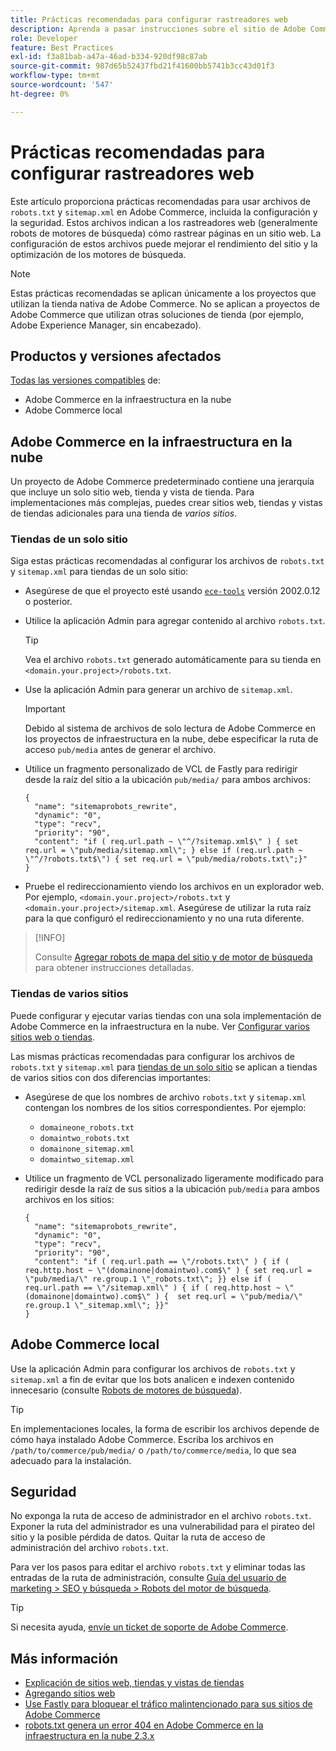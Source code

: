 ```yaml
---
title: Prácticas recomendadas para configurar rastreadores web
description: Aprenda a pasar instrucciones sobre el sitio de Adobe Commerce a rastreadores web mediante archivos robots.txt y sitemap.xml.
role: Developer
feature: Best Practices
exl-id: f3a81bab-a47a-46ad-b334-920df98c87ab
source-git-commit: 987d65b52437fbd21f41600bb5741b3cc43d01f3
workflow-type: tm+mt
source-wordcount: '547'
ht-degree: 0%

---
```



# Prácticas recomendadas para configurar rastreadores web

Este artículo proporciona prácticas recomendadas para usar archivos de `robots.txt` y `sitemap.xml` en Adobe Commerce, incluida la configuración y la seguridad. Estos archivos indican a los rastreadores web (generalmente robots de motores de búsqueda) cómo rastrear páginas en un sitio web. La configuración de estos archivos puede mejorar el rendimiento del sitio y la optimización de los motores de búsqueda.

>[!NOTE]
>
>Estas prácticas recomendadas se aplican únicamente a los proyectos que utilizan la tienda nativa de Adobe Commerce. No se aplican a proyectos de Adobe Commerce que utilizan otras soluciones de tienda (por ejemplo, Adobe Experience Manager, sin encabezado).

## Productos y versiones afectados

[Todas las versiones compatibles](../../../release/versions.md) de:

- Adobe Commerce en la infraestructura en la nube
- Adobe Commerce local

## Adobe Commerce en la infraestructura en la nube

Un proyecto de Adobe Commerce predeterminado contiene una jerarquía que incluye un solo sitio web, tienda y vista de tienda. Para implementaciones más complejas, puedes crear sitios web, tiendas y vistas de tiendas adicionales para una tienda de _varios sitios_.

### Tiendas de un solo sitio

Siga estas prácticas recomendadas al configurar los archivos de `robots.txt` y `sitemap.xml` para tiendas de un solo sitio:

- Asegúrese de que el proyecto esté usando [`ece-tools`](https://experienceleague.adobe.com/en/docs/commerce-cloud-service/user-guide/release-notes/ece-tools-package) versión 2002.0.12 o posterior.
- Utilice la aplicación Admin para agregar contenido al archivo `robots.txt`.

  >[!TIP]
  >
  >Vea el archivo `robots.txt` generado automáticamente para su tienda en `<domain.your.project>/robots.txt`.

- Use la aplicación Admin para generar un archivo de `sitemap.xml`.

  >[!IMPORTANT]
  >
  >Debido al sistema de archivos de solo lectura de Adobe Commerce en los proyectos de infraestructura en la nube, debe especificar la ruta de acceso `pub/media` antes de generar el archivo.

- Utilice un fragmento personalizado de VCL de Fastly para redirigir desde la raíz del sitio a la ubicación `pub/media/` para ambos archivos:

  ```vcl
  {
    "name": "sitemaprobots_rewrite",
    "dynamic": "0",
    "type": "recv",
    "priority": "90",
    "content": "if ( req.url.path ~ \"^/?sitemap.xml$\" ) { set req.url = \"pub/media/sitemap.xml\"; } else if (req.url.path ~ \"^/?robots.txt$\") { set req.url = \"pub/media/robots.txt\";}"
  }
  ```

- Pruebe el redireccionamiento viendo los archivos en un explorador web. Por ejemplo, `<domain.your.project>/robots.txt` y `<domain.your.project>/sitemap.xml`. Asegúrese de utilizar la ruta raíz para la que configuró el redireccionamiento y no una ruta diferente.

>[!INFO]
>
>Consulte [Agregar robots de mapa del sitio y de motor de búsqueda](https://experienceleague.adobe.com/en/docs/commerce-cloud-service/user-guide/configure-store/robots-sitemap) para obtener instrucciones detalladas.


### Tiendas de varios sitios

Puede configurar y ejecutar varias tiendas con una sola implementación de Adobe Commerce en la infraestructura en la nube. Ver [Configurar varios sitios web o tiendas](https://experienceleague.adobe.com/en/docs/commerce-cloud-service/user-guide/configure-store/multiple-sites).

Las mismas prácticas recomendadas para configurar los archivos de `robots.txt` y `sitemap.xml` para [tiendas de un solo sitio](#single-site-storefronts) se aplican a tiendas de varios sitios con dos diferencias importantes:

- Asegúrese de que los nombres de archivo `robots.txt` y `sitemap.xml` contengan los nombres de los sitios correspondientes. Por ejemplo:
   - `domaineone_robots.txt`
   - `domaintwo_robots.txt`
   - `domainone_sitemap.xml`
   - `domaintwo_sitemap.xml`

- Utilice un fragmento de VCL personalizado ligeramente modificado para redirigir desde la raíz de sus sitios a la ubicación `pub/media` para ambos archivos en los sitios:

  ```vcl
  {
    "name": "sitemaprobots_rewrite",
    "dynamic": "0",
    "type": "recv",
    "priority": "90",
    "content": "if ( req.url.path == \"/robots.txt\" ) { if ( req.http.host ~ \"(domainone|domaintwo).com$\" ) { set req.url = \"pub/media/\" re.group.1 \"_robots.txt\"; }} else if ( req.url.path == \"/sitemap.xml\" ) { if ( req.http.host ~ \"(domainone|domaintwo).com$\" ) {  set req.url = \"pub/media/\" re.group.1 \"_sitemap.xml\"; }}"
  }
  ```

## Adobe Commerce local

Use la aplicación Admin para configurar los archivos de `robots.txt` y `sitemap.xml` a fin de evitar que los bots analicen e indexen contenido innecesario (consulte [Robots de motores de búsqueda](https://experienceleague.adobe.com/docs/commerce-admin/marketing/seo/seo-overview.html#search-engine-robots)).

>[!TIP]
>
>En implementaciones locales, la forma de escribir los archivos depende de cómo haya instalado Adobe Commerce. Escriba los archivos en `/path/to/commerce/pub/media/` o `/path/to/commerce/media`, lo que sea adecuado para la instalación.

## Seguridad

No exponga la ruta de acceso de administrador en el archivo `robots.txt`. Exponer la ruta del administrador es una vulnerabilidad para el pirateo del sitio y la posible pérdida de datos. Quitar la ruta de acceso de administración del archivo `robots.txt`.

Para ver los pasos para editar el archivo `robots.txt` y eliminar todas las entradas de la ruta de administración, consulte [Guía del usuario de marketing > SEO y búsqueda > Robots del motor de búsqueda](https://experienceleague.adobe.com/docs/commerce-admin/marketing/seo/seo-overview.html#search-engine-robots).

>[!TIP]
>
>Si necesita ayuda, [envíe un ticket de soporte de Adobe Commerce](https://experienceleague.adobe.com/docs/commerce-knowledge-base/kb/help-center-guide/magento-help-center-user-guide.html#submit-ticket).

## Más información

- [Explicación de sitios web, tiendas y vistas de tiendas](https://experienceleague.adobe.com/en/docs/commerce-cloud-service/user-guide/configure-store/best-practices)
- [Agregando sitios web](https://experienceleague.adobe.com/en/docs/commerce-admin/stores-sales/site-store/stores#add-websites)
- [Use Fastly para bloquear el tráfico malintencionado para sus sitios de Adobe Commerce](https://experienceleague.adobe.com/en/docs/commerce-cloud-service/user-guide/cdn/custom-vcl-snippets/fastly-vcl-blocking)
- [robots.txt genera un error 404 en Adobe Commerce en la infraestructura en la nube 2.3.x](https://experienceleague.adobe.com/docs/commerce-knowledge-base/kb/troubleshooting/miscellaneous/robots.txt-gives-404-error-magento-commerce-cloud-2.3.x.html)
